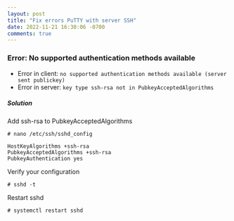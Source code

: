 ```yaml
---
layout: post
title: "Fix errors PuTTY with server SSH"
date: 2022-11-21 16:30:06 -0700
comments: true
---
```


### Error: No supported authentication methods available

- Error in client: `no supported authentication methods available (server sent publickey)`
- Error in server: `key type ssh-rsa not in PubkeyAcceptedAlgorithms`

##### Solution

Add ssh-rsa to PubkeyAcceptedAlgorithms
```
# nano /etc/ssh/sshd_config

HostKeyAlgorithms +ssh-rsa
PubkeyAcceptedAlgorithms +ssh-rsa
PubkeyAuthentication yes
```

Verify your configuration
```
# sshd -t
```

Restart sshd
```
# systemctl restart sshd
```

